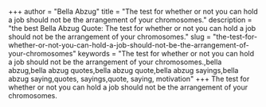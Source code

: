 +++
author = "Bella Abzug"
title = "The test for whether or not you can hold a job should not be the arrangement of your chromosomes."
description = "the best Bella Abzug Quote: The test for whether or not you can hold a job should not be the arrangement of your chromosomes."
slug = "the-test-for-whether-or-not-you-can-hold-a-job-should-not-be-the-arrangement-of-your-chromosomes"
keywords = "The test for whether or not you can hold a job should not be the arrangement of your chromosomes.,bella abzug,bella abzug quotes,bella abzug quote,bella abzug sayings,bella abzug saying,quotes, sayings,quote, saying, motivation"
+++
The test for whether or not you can hold a job should not be the arrangement of your chromosomes.
